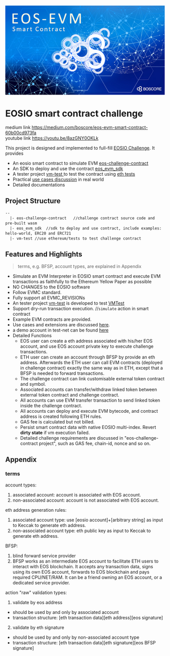 ![](./challenge.png)
# EOSIO smart contract challenge
medium link https://medium.com/boscore/eos-evm-smart-contract-60b00cd973fa  
youtube link https://youtu.be/8azGNY0OKLk  

This project is designed and implemented to full-fill [EOSIO Challenge](https://eosio.devpost.com). It provides
- An eosio smart contract to simulate EVM [eos-challenge-contract
](https://github.com/eosiosg/eos-challenge-contract)
- An SDK to deploy and use the contract [eos_evm_sdk](https://github.com/eosiosg/eos_evm_sdk)
- A tester project [vm-test
](https://github.com/eosiosg/vm-test) to test the contract using [eth tests](https://github.com/ethereum/tests)
- Practical [use cases discussion](./use_case_discussion.md) in real world
- Detailed documentations


## Project Structure
```
--
  |- eos-challenge-contract   //challenge contract source code and pre-built wasm
  |- eos_evm_sdk  //sdk to deploy and use contract, include examples: hello-world, ERC20 and ERC721
  |- vm-test //use ethereum/tests to test challenge contract
```

## Features and Highlights
> terms, e.g. BFSP, account types, are explained in Appendix

- Simulate an EVM Interpreter in EOSIO smart contract and execute EVM transactions as faithfully to the Ethereum Yellow Paper as possible
- NO CHANGES to the EOSIO software
- Follow EVMC standard.
- Fully support all EVMC_REVISIONs
- An tester project [vm-test](https://github.com/eosiosg/vm-test) is developed to test [VMTest](https://github.com/ethereum/tests/tree/7497b116a019beb26215cbea4028df068dea06be)
- Support dry-run transaction execution. //`simulate` action in smart contract
- Example EVM contracts are provided.
- Use cases and extensions are discussed [here](./use_case_discussion.md).
- a demo account in test-net can be found [here](https://jungle.bloks.io/account/eosevm111111)
- Detailed Functions
    - EOS user can create a eth address associated with his/her EOS account, and use EOS account private key to execute challenge transactions.
    - ETH user can create an account through BFSP by provide an eth address. Afterwards the ETH user can call EVM contracts (deployed in challenge contract) exactly the same way as in ETH, except that a BFSP is needed to forward transactions.
    - The challenge contract can link customisable external token contract and symbol.
    - Associated accounts can transfer/withdraw linked token between external token contract and challenge contract.
    - All accounts can use EVM transfer transaction to send linked token inside the challenge contract.
    - All accounts can deploy and execute EVM bytecode, and contract address is created following ETH rules.
    - GAS fee is calculated but not billed.
    - Persist smart contract data with native EOSIO multi-index. Revert **dirty state** if vm execution failed.
    - Detailed challenge requirements are discussed in "eos-challenge-contract project", such as GAS fee, chain-id, nonce and so on.

## Appendix
### terms
account types:
1. associated account: account is associated with EOS account.
2. non-associated account: account is not associated with EOS account.

eth address generation rules:
1. associated account type: use [eosio account]+[arbitrary string] as input to Keccak to generate eth address.
2. non-associated account type: eth public key as input to Keccak to generate eth address.

BFSP:
1. blind forward service provider
2. BFSP works as an intermediate EOS account to facilitate ETH users to interact with EOS blockchain. It accepts any transaction data, signs using its own EOS account, forwards to EOS blockchain and pays required CPU/NET/RAM. It can be a friend owning an EOS account, or a dedicated service provider.

action "raw" validation types:
1. validate by eos address
- should be used by and only by associated account
- transaction structure: [eth transaction data][eth address][eos signature]
2. validate by eth signature
- should be used by and only by non-associated account type
- transaction structure: [eth transaction data][eth signature][eos BFSP signature]
